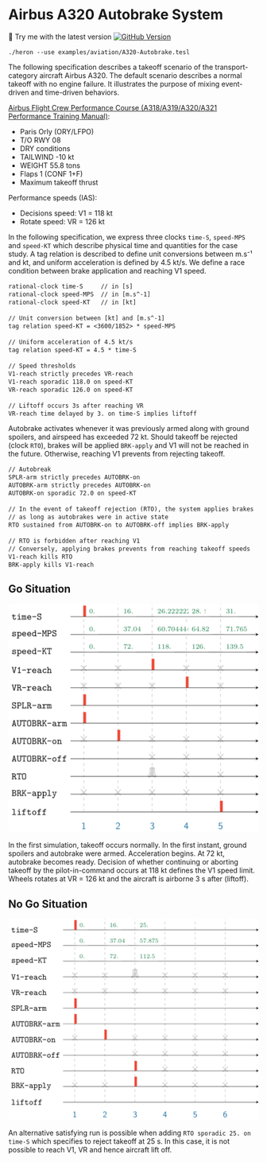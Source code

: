 Airbus A320 Autobrake System
===================
:wrench: Try me with the latest version [![GitHub Version](https://img.shields.io/github/release/heron-solver/heron.svg?label=Heron&maxAge=2592000&colorB=46a4b8&style=flat-square)](https://github.com/EmptyStackExn/heron/releases/latest)
```
./heron --use examples/aviation/A320-Autobrake.tesl
```

The following specification describes a takeoff scenario of the transport-category aircraft Airbus A320. The default scenario describes a normal takeoff with no engine failure. It illustrates the purpose of mixing event-driven and time-driven behaviors.

[Airbus Flight Crew Performance Course (A318/A319/A320/A321 Performance Training Manual)](A320-RTOW-PARIS-ORLY-RWY08.jpg):

 - Paris Orly (ORY/LFPO)
 - T/O RWY 08
 - DRY conditions
 - TAILWIND -10 kt
 - WEIGHT 55.8 tons
 - Flaps 1 (CONF 1+F)
 - Maximum takeoff thrust

Performance speeds (IAS):
 - Decisions speed: V1 = 118 kt
 - Rotate speed: VR = 126 kt

In the following specification, we express three clocks `time-S`, `speed-MPS` and `speed-KT` which describe physical time and quantities for the case study. A tag relation is described to define unit conversions between m.s⁻¹ and kt, and uniform acceleration is defined by 4.5 kt/s. We define a race condition between brake application and reaching V1 speed.
```
rational-clock time-S     // in [s]
rational-clock speed-MPS  // in [m.s^-1]
rational-clock speed-KT   // in [kt]

// Unit conversion between [kt] and [m.s^-1]
tag relation speed-KT = <3600/1852> * speed-MPS

// Uniform acceleration of 4.5 kt/s
tag relation speed-KT = 4.5 * time-S

// Speed thresholds
V1-reach strictly precedes VR-reach
V1-reach sporadic 118.0 on speed-KT
VR-reach sporadic 126.0 on speed-KT

// Liftoff occurs 3s after reaching VR
VR-reach time delayed by 3. on time-S implies liftoff
```

Autobrake activates whenever it was previously armed along with ground spoilers, and airspeed has exceeded 72 kt. Should takeoff be rejected (clock `RTO`), brakes will be applied `BRK-apply` and V1 will not be reached in the future. Otherwise, reaching V1 prevents from rejecting takeoff.
```
// Autobreak
SPLR-arm strictly precedes AUTOBRK-on
AUTOBRK-arm strictly precedes AUTOBRK-on
AUTOBRK-on sporadic 72.0 on speed-KT

// In the event of takeoff rejection (RTO), the system applies brakes
// as long as autobrakes were in active state
RTO sustained from AUTOBRK-on to AUTOBRK-off implies BRK-apply

// RTO is forbidden after reaching V1
// Conversely, applying brakes prevents from reaching takeoff speeds
V1-reach kills RTO
BRK-apply kills V1-reach
```

Go Situation
----------

<img src="A320-Autobrake-TO.png" width="800">

In the first simulation, takeoff occurs normally. In the first instant, ground spoilers and autobrake were armed. Acceleration begins. At 72 kt, autobrake becomes ready. Decision of whether continuing or aborting takeoff by the pilot-in-command occurs at 118 kt defines the V1 speed limit. Wheels rotates at VR = 126 kt and the aircraft is airborne 3 s after (liftoff).

No Go Situation
----------

<img src="A320-Autobrake-RTO-after72.png" width="800">

An alternative satisfying run is possible when adding `RTO sporadic 25. on time-S` which specifies to reject takeoff at 25 s. In this case, it is not possible to reach V1, VR and hence aircraft lift off.
